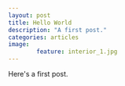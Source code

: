 ```yaml
---
layout: post
title: Hello World
description: "A first post."
categories: articles
image:
        feature: interior_1.jpg
---
```

Here's a first post.
